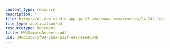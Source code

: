 ```yaml
---
content_type: resource
description: ''
file: https://ol-ocw-studio-app-qa.s3.amazonaws.com/courses/24-242-logic-ii-spring-2004/390dc2c85f9476d2e32fe48c41e4504b_HW4SampleAnswers.pdf
file_type: application/pdf
resourcetype: Document
title: HW4SampleAnswers.pdf
uid: 390dc2c8-5f94-76d2-e32f-e48c41e4504b
---
```

